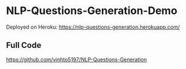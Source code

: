 # NLP-Questions-Generation-Demo
Deployed on Heroku: https://nlp-questions-generation.herokuapp.com/

## Full Code
https://github.com/vinhto5197/NLP-Questions-Generation
